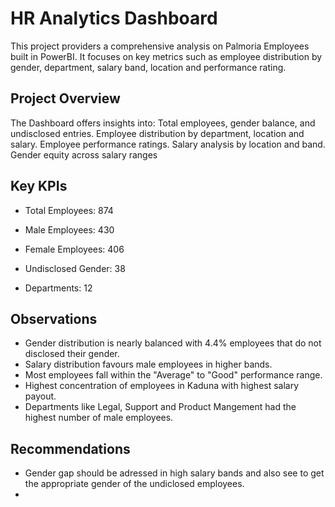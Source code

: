 # HR Analytics Dashboard

 This project providers a comprehensive analysis on Palmoria Employees built in PowerBI. It focuses on key metrics such as employee distribution by gender, department, salary band, location and performance rating.

## Project Overview

The Dashboard offers insights into: 
Total employees, gender balance, and undisclosed entries.
Employee distribution by department, location and salary.
Employee performance ratings.
Salary analysis by location and band.
Gender equity across salary ranges

## Key KPIs

- Total Employees: 874

- Male Employees: 430

- Female Employees: 406

- Undisclosed Gender: 38

- Departments: 12


## Observations

- Gender distribution is nearly balanced with 4.4% employees that do not disclosed their gender.
- Salary distribution favours male employees in higher bands.
- Most employees fall within the "Average" to "Good" performance range.
- Highest concentration of employees in Kaduna with highest salary payout.
- Departments like Legal, Support and Product Mangement had the highest number of male employees.

## Recommendations

- Gender gap should be adressed in high salary bands and also see to get the appropriate gender of the undiclosed employees.
- 

